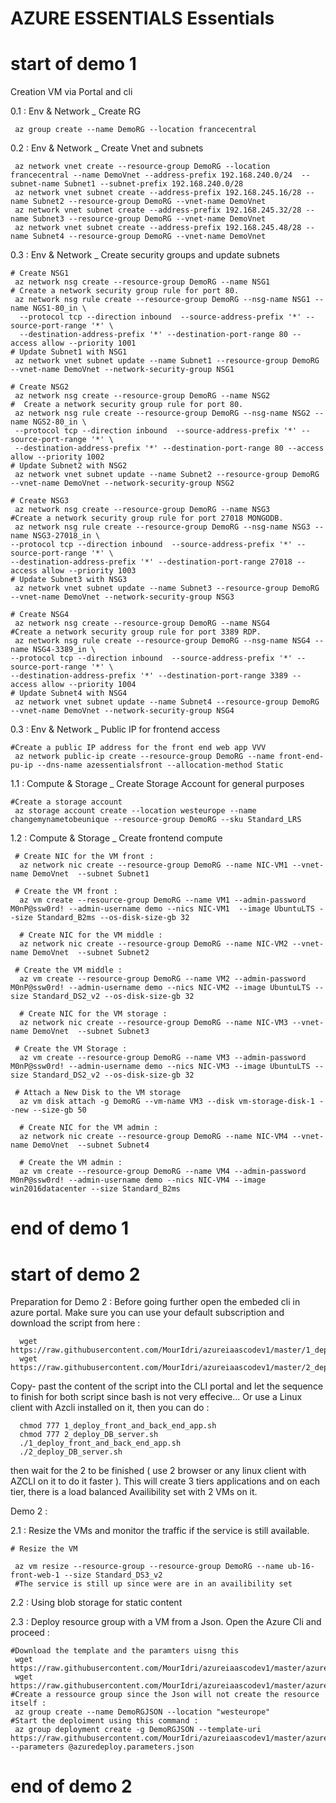 # AZURE ESSENTIALS Essentials

# start of demo 1 

Creation VM via Portal and cli

   0.1 : Env & Network _ Create RG 
       
     az group create --name DemoRG --location francecentral

   0.2 : Env & Network _ Create Vnet and subnets
     
     az network vnet create --resource-group DemoRG --location francecentral --name DemoVnet --address-prefix 192.168.240.0/24  --subnet-name Subnet1 --subnet-prefix 192.168.240.0/28
     az network vnet subnet create --address-prefix 192.168.245.16/28 --name Subnet2 --resource-group DemoRG --vnet-name DemoVnet
     az network vnet subnet create --address-prefix 192.168.245.32/28 --name Subnet3 --resource-group DemoRG --vnet-name DemoVnet
     az network vnet subnet create --address-prefix 192.168.245.48/28 --name Subnet4 --resource-group DemoRG --vnet-name DemoVnet

   0.3 : Env & Network _ Create security groups and update subnets

    # Create NSG1
     az network nsg create --resource-group DemoRG --name NSG1
    # Create a network security group rule for port 80.
     az network nsg rule create --resource-group DemoRG --nsg-name NSG1 --name NGS1-80_in \
      --protocol tcp --direction inbound  --source-address-prefix '*' --source-port-range '*' \
      --destination-address-prefix '*' --destination-port-range 80 --access allow --priority 1001
    # Update Subnet1 with NSG1
     az network vnet subnet update --name Subnet1 --resource-group DemoRG --vnet-name DemoVnet --network-security-group NSG1

    # Create NSG2
     az network nsg create --resource-group DemoRG --name NSG2
    #  Create a network security group rule for port 80. 
     az network nsg rule create --resource-group DemoRG --nsg-name NSG2 --name NGS2-80_in \
     --protocol tcp --direction inbound  --source-address-prefix '*' --source-port-range '*' \
     --destination-address-prefix '*' --destination-port-range 80 --access allow --priority 1002
    # Update Subnet2 with NSG2
     az network vnet subnet update --name Subnet2 --resource-group DemoRG --vnet-name DemoVnet --network-security-group NSG2

    # Create NSG3
     az network nsg create --resource-group DemoRG --name NSG3
    #Create a network security group rule for port 27018 MONGODB.
     az network nsg rule create --resource-group DemoRG --nsg-name NSG3 --name NSG3-27018_in \
    --protocol tcp --direction inbound  --source-address-prefix '*' --source-port-range '*' \
    --destination-address-prefix '*' --destination-port-range 27018 --access allow --priority 1003
    # Update Subnet3 with NSG3
     az network vnet subnet update --name Subnet3 --resource-group DemoRG --vnet-name DemoVnet --network-security-group NSG3

    # Create NSG4
     az network nsg create --resource-group DemoRG --name NSG4
    #Create a network security group rule for port 3389 RDP.
     az network nsg rule create --resource-group DemoRG --nsg-name NSG4 --name NSG4-3389_in \
    --protocol tcp --direction inbound  --source-address-prefix '*' --source-port-range '*' \
    --destination-address-prefix '*' --destination-port-range 3389 --access allow --priority 1004
    # Update Subnet4 with NSG4
     az network vnet subnet update --name Subnet4 --resource-group DemoRG --vnet-name DemoVnet --network-security-group NSG4

   0.3 : Env & Network _ Public IP for frontend access
   
    #Create a public IP address for the front end web app VVV
     az network public-ip create --resource-group DemoRG --name front-end-pu-ip --dns-name azessentialsfront --allocation-method Static

   1.1 : Compute & Storage _ Create Storage Account for general purposes
   
    #Create a storage account 
     az storage account create --location westeurope --name changemynametobeunique --resource-group DemoRG --sku Standard_LRS

   1.2 : Compute & Storage _ Create frontend compute 
     
     # Create NIC for the VM front :
      az network nic create --resource-group DemoRG --name NIC-VM1 --vnet-name DemoVnet  --subnet Subnet1 
    
     # Create the VM front :
      az vm create --resource-group DemoRG --name VM1 --admin-password M0nP@ssw0rd! --admin-username demo --nics NIC-VM1  --image UbuntuLTS --size Standard_B2ms --os-disk-size-gb 32
 
      # Create NIC for the VM middle :
      az network nic create --resource-group DemoRG --name NIC-VM2 --vnet-name DemoVnet  --subnet Subnet2
      
     # Create the VM middle :
      az vm create --resource-group DemoRG --name VM2 --admin-password M0nP@ssw0rd! --admin-username demo --nics NIC-VM2 --image UbuntuLTS --size Standard_DS2_v2 --os-disk-size-gb 32
 
      # Create NIC for the VM storage :
      az network nic create --resource-group DemoRG --name NIC-VM3 --vnet-name DemoVnet  --subnet Subnet3 
      
     # Create the VM Storage :
      az vm create --resource-group DemoRG --name VM3 --admin-password M0nP@ssw0rd! --admin-username demo --nics NIC-VM3 --image UbuntuLTS --size Standard_DS2_v2 --os-disk-size-gb 32 
      
     # Attach a New Disk to the VM storage 
      az vm disk attach -g DemoRG --vm-name VM3 --disk vm-storage-disk-1 --new --size-gb 50
  
      # Create NIC for the VM admin :
      az network nic create --resource-group DemoRG --name NIC-VM4 --vnet-name DemoVnet  --subnet Subnet4
      
      # Create the VM admin :
      az vm create --resource-group DemoRG --name VM4 --admin-password M0nP@ssw0rd! --admin-username demo --nics NIC-VM4 --image win2016datacenter --size Standard_B2ms 

# end of demo 1

# start of demo 2

Preparation for Demo 2 : Before going further open the embeded cli in azure portal. Make sure you can use your default subscription and download the script from here : 

      wget https://raw.githubusercontent.com/MourIdri/azureiaascodev1/master/1_deploy_front_and_back_end_app.sh
      wget https://raw.githubusercontent.com/MourIdri/azureiaascodev1/master/2_deploy_DB_server.sh
      
Copy- past the content of the script into the CLI portal and let the sequence to finish for both script  since bash is not very effecive... Or use a Linux client with Azcli installed on it, then you can do : 

      chmod 777 1_deploy_front_and_back_end_app.sh
      chmod 777 2_deploy_DB_server.sh
      ./1_deploy_front_and_back_end_app.sh
      ./2_deploy_DB_server.sh

then wait for the 2 to be finished ( use 2 browser or any linux client with AZCLI on it to do it faster ). 
This will create 3 tiers applications and on each tier, there is a load balanced Availibility set with 2 VMs on it. 

Demo 2 : 

   2.1 : Resize the VMs and monitor the traffic if the service is still available. 
   
    # Resize the VM

     az vm resize --resource-group --resource-group DemoRG --name ub-16-front-web-1 --size Standard_DS3_v2
     #The service is still up since were are in an availibility set
  
   2.2 : Using blob storage for static content 
   
   2.3 : Deploy resource group with a VM from a Json. Open the Azure Cli and proceed : 
   
    #Download the template and the paramters uisng this 
     wget https://raw.githubusercontent.com/MourIdri/azureiaascodev1/master/azuredeploy.json
     wget https://raw.githubusercontent.com/MourIdri/azureiaascodev1/master/azuredeploy.parameters.json
    #Create a ressource group since the Json will not create the resource itself : 
     az group create --name DemoRGJSON --location "westeurope"
    #Start the deploiment using this command : 
     az group deployment create -g DemoRGJSON --template-uri https://raw.githubusercontent.com/MourIdri/azureiaascodev1/master/azuredeploy.json --parameters @azuredeploy.parameters.json



# end of demo 2
